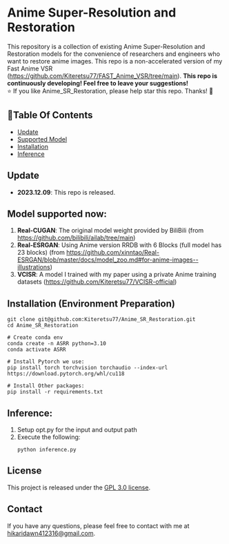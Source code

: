 # Anime Super-Resolution and Restoration

This repository is a collection of existing Anime Super-Resolution and Restoration models for the convenience of researchers and engineers who want to restore anime images. This repo is a non-accelerated version of my Fast Anime VSR (https://github.com/Kiteretsu77/FAST_Anime_VSR/tree/main).
**This repo is continuously developing! Feel free to leave your suggestions!**\
:star: If you like Anime_SR_Restoration, please help star this repo. Thanks! :hugs:



## :book:Table Of Contents
- [Update](#update)
- [Supported Model](#support)
- [Installation](#installation)
- [Inference](#inference)


## <a name="update"></a>Update
- **2023.12.09**: This repo is released.


## <a name="support"></a> Model supported now:
1. **Real-CUGAN**:   The original model weight provided by BiliBili (from https://github.com/bilibili/ailab/tree/main)
2. **Real-ESRGAN**:  Using Anime version RRDB with 6 Blocks (full model has 23 blocks) (from https://github.com/xinntao/Real-ESRGAN/blob/master/docs/model_zoo.md#for-anime-images--illustrations)
3. **VCISR**:        A model I trained with my paper using a private Anime training datasets (https://github.com/Kiteretsu77/VCISR-official)



## <a name="installation"></a> Installation (Environment Preparation)

```shell
git clone git@github.com:Kiteretsu77/Anime_SR_Restoration.git
cd Anime_SR_Restoration

# Create conda env
conda create -n ASRR python=3.10
conda activate ASRR

# Install Pytorch we use:
pip install torch torchvision torchaudio --index-url https://download.pytorch.org/whl/cu118

# Install Other packages:
pip install -r requirements.txt

```


## <a name="inference"></a> Inference:
1. Setup opt.py for the input and output path
2. Execute the following:
    ```shell
    python inference.py
    ```






## License
This project is released under the [GPL 3.0 license](LICENSE).

## Contact
If you have any questions, please feel free to contact with me at hikaridawn412316@gmail.com.

